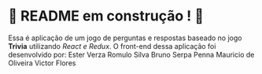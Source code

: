 # :construction: README em construção ! :construction:
Essa é aplicação de um jogo de perguntas e respostas baseado no jogo **Trivia** utilizando _React e Redux_.
O front-end dessa aplicação foi desenvolvido por:
Ester Verza
Romulo Silva
Bruno Serpa Penna
Mauricio de Oliveira 
Victor Flores
